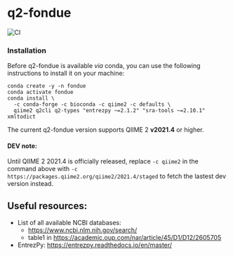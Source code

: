# q2-fondue 
![CI](https://github.com/bokulich-lab/q2-fondue/actions/workflows/ci.yml/badge.svg)

### Installation

Before q2-fondue is available *via* conda, you can use the following instructions to install it on your machine:

```shell
conda create -y -n fondue
conda activate fondue
conda install \
  -c conda-forge -c bioconda -c qiime2 -c defaults \
  qiime2 q2cli q2-types "entrezpy ~=2.1.2" "sra-tools ~=2.10.1" xmltodict
```

The current q2-fondue version supports QIIME 2 **v2021.4** or higher.

#### DEV note:
Until QIIME 2 2021.4 is officially released, replace `-c qiime2` in the command above with
`-c https://packages.qiime2.org/qiime2/2021.4/staged` to fetch the lastest dev version instead.

## Useful resources:
* List of all available NCBI databases: 
  - https://www.ncbi.nlm.nih.gov/search/
  - table1 in https://academic.oup.com/nar/article/45/D1/D12/2605705
* EntrezPy: https://entrezpy.readthedocs.io/en/master/
